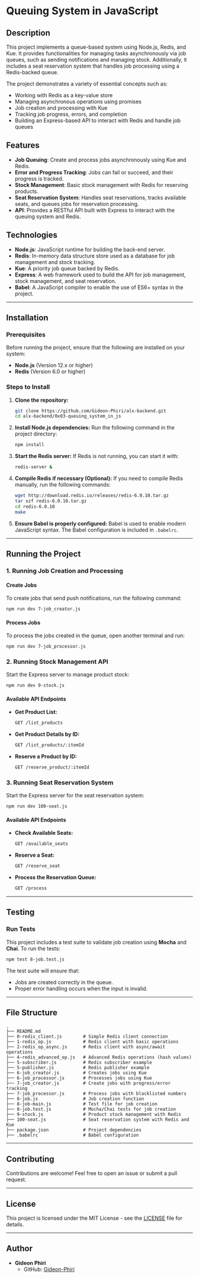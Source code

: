 # Queuing System in JavaScript

## Description
This project implements a queue-based system using Node.js, Redis, and Kue. It provides functionalities for managing tasks asynchronously via job queues, such as sending notifications and managing stock. Additionally, it includes a seat reservation system that handles job processing using a Redis-backed queue.

The project demonstrates a variety of essential concepts such as:
- Working with Redis as a key-value store
- Managing asynchronous operations using promises
- Job creation and processing with Kue
- Tracking job progress, errors, and completion
- Building an Express-based API to interact with Redis and handle job queues

## Features
- **Job Queuing**: Create and process jobs asynchronously using Kue and Redis.
- **Error and Progress Tracking**: Jobs can fail or succeed, and their progress is tracked.
- **Stock Management**: Basic stock management with Redis for reserving products.
- **Seat Reservation System**: Handles seat reservations, tracks available seats, and queues jobs for reservation processing.
- **API**: Provides a RESTful API built with Express to interact with the queuing system and Redis.

## Technologies
- **Node.js**: JavaScript runtime for building the back-end server.
- **Redis**: In-memory data structure store used as a database for job management and stock tracking.
- **Kue**: A priority job queue backed by Redis.
- **Express**: A web framework used to build the API for job management, stock management, and seat reservation.
- **Babel**: A JavaScript compiler to enable the use of ES6+ syntax in the project.

---

## Installation

### Prerequisites
Before running the project, ensure that the following are installed on your system:
- **Node.js** (Version 12.x or higher)
- **Redis** (Version 6.0 or higher)

### Steps to Install

1. **Clone the repository:**
   ```bash
   git clone https://github.com/Gideon-Phiri/alx-backend.git
   cd alx-backend/0x03-queuing_system_in_js
   ```

2. **Install Node.js dependencies:**
   Run the following command in the project directory:
   ```bash
   npm install
   ```

3. **Start the Redis server:**
   If Redis is not running, you can start it with:
   ```bash
   redis-server &
   ```

4. **Compile Redis if necessary (Optional):**
   If you need to compile Redis manually, run the following commands:
   ```bash
   wget http://download.redis.io/releases/redis-6.0.10.tar.gz
   tar xzf redis-6.0.10.tar.gz
   cd redis-6.0.10
   make
   ```

5. **Ensure Babel is properly configured:**
   Babel is used to enable modern JavaScript syntax. The Babel configuration is included in `.babelrc`.

---

## Running the Project

### 1. Running Job Creation and Processing

#### Create Jobs
To create jobs that send push notifications, run the following command:
```bash
npm run dev 7-job_creator.js
```

#### Process Jobs
To process the jobs created in the queue, open another terminal and run:
```bash
npm run dev 7-job_processor.js
```

### 2. Running Stock Management API

Start the Express server to manage product stock:
```bash
npm run dev 9-stock.js
```

#### Available API Endpoints

- **Get Product List:**
  ```bash
  GET /list_products
  ```

- **Get Product Details by ID:**
  ```bash
  GET /list_products/:itemId
  ```

- **Reserve a Product by ID:**
  ```bash
  GET /reserve_product/:itemId
  ```

### 3. Running Seat Reservation System

Start the Express server for the seat reservation system:
```bash
npm run dev 100-seat.js
```

#### Available API Endpoints

- **Check Available Seats:**
  ```bash
  GET /available_seats
  ```

- **Reserve a Seat:**
  ```bash
  GET /reserve_seat
  ```

- **Process the Reservation Queue:**
  ```bash
  GET /process
  ```

---

## Testing

### Run Tests

This project includes a test suite to validate job creation using **Mocha** and **Chai**. To run the tests:
```bash
npm test 8-job.test.js
```

The test suite will ensure that:
- Jobs are created correctly in the queue.
- Proper error handling occurs when the input is invalid.

---

## File Structure

```
.
├── README.md
├── 0-redis_client.js        # Simple Redis client connection
├── 1-redis_op.js            # Redis client with basic operations
├── 2-redis_op_async.js      # Redis client with async/await operations
├── 4-redis_advanced_op.js   # Advanced Redis operations (hash values)
├── 5-subscriber.js          # Redis subscriber example
├── 5-publisher.js           # Redis publisher example
├── 6-job_creator.js         # Creates jobs using Kue
├── 6-job_processor.js       # Processes jobs using Kue
├── 7-job_creator.js         # Create jobs with progress/error tracking
├── 7-job_processor.js       # Process jobs with blacklisted numbers
├── 8-job.js                 # Job creation function
├── 8-job-main.js            # Test file for job creation
├── 8-job.test.js            # Mocha/Chai tests for job creation
├── 9-stock.js               # Product stock management with Redis
├── 100-seat.js              # Seat reservation system with Redis and Kue
├── package.json             # Project dependencies
├── .babelrc                 # Babel configuration
```

---

## Contributing

Contributions are welcome! Feel free to open an issue or submit a pull request.

---

## License

This project is licensed under the MIT License - see the [LICENSE](LICENSE) file for details.

---

## Author

- **Gideon Phiri**
  - GitHub: [Gideon-Phiri](https://github.com/Gideon-Phiri)
